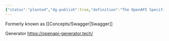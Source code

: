 ```yaml
---
{"status":"planted","dg-publish":true,"definition":"The OpenAPI Specification (OAS) defines a standard, language-agnostic interface to HTTP APIs which allows both humans and computers to discover and understand the capabilities of the service without access to source code, documentation, or through network traffic inspection.","url":"https://swagger.io/specification/","tags":["concept/SRE/cloud"],"creation_date":"2024-05-02 17:27","permalink":"/concepts/open-api/","dgPassFrontmatter":true}
---
```


Formerly known as [[Concepts/Swagger\|Swagger]]

Generator https://openapi-generator.tech/
